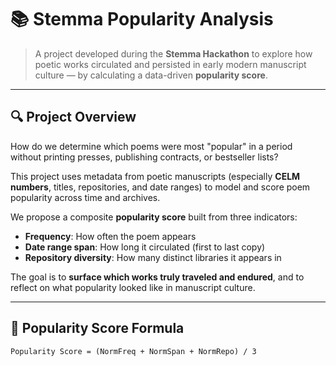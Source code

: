 # 📚 Stemma Popularity Analysis

> A project developed during the **Stemma Hackathon** to explore how poetic works circulated and persisted in early modern manuscript culture — by calculating a data-driven **popularity score**.

---

## 🔍 Project Overview

How do we determine which poems were most "popular" in a period without printing presses, publishing contracts, or bestseller lists?

This project uses metadata from poetic manuscripts (especially **CELM numbers**, titles, repositories, and date ranges) to model and score poem popularity across time and archives.

We propose a composite **popularity score** built from three indicators:

- **Frequency**: How often the poem appears
- **Date range span**: How long it circulated (first to last copy)
- **Repository diversity**: How many distinct libraries it appears in

The goal is to **surface which works truly traveled and endured**, and to reflect on what popularity looked like in manuscript culture.

---

## 🧮 Popularity Score Formula

```text
Popularity Score = (NormFreq + NormSpan + NormRepo) / 3
